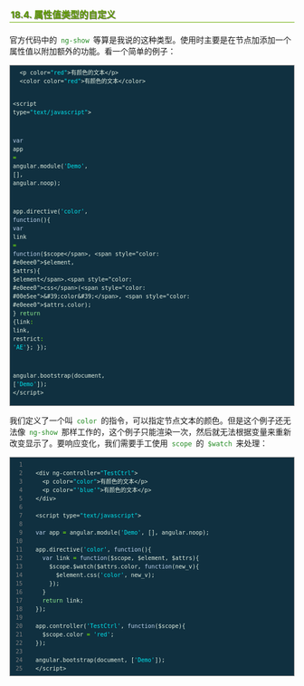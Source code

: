 <h2 style=" border-bottom: 1px solid #69ab01; color: #5e9802; padding: 2px; text-shadow: 1px 1px 1px gray; margin: 20px auto; font-size: medium;">18.4. 属性值类型的自定义</h2>

<p style="margin: 15px 0;">
官方代码中的 <code style="margin: auto 3px; color: #228b22; font-family: monospace; ">ng-show</code> 等算是我说的这种类型。使用时主要是在节点加添加一个属性值以附加额外的功能。看一个简单的例子：
</p>

<div class="highlight" style="background: #103040"><pre style=" white-space: pre-wrap; word-wrap: break-word; border: 1px solid #888; font-size: small; line-height: 1.5em; padding: 5px;; color: #e0eee0; background: #103040;">  <span style="color: #e0eee0">&lt;p</span> <span style="color: #e0eee0">color=</span><span style="color: #00e5ee">&quot;red&quot;</span><span style="color: #e0eee0">&gt;</span>有颜色的文本<span style="color: #e0eee0">&lt;/p&gt;</span>
  <span style="color: #e0eee0">&lt;color</span> <span style="color: #e0eee0">color=</span><span style="color: #00e5ee">&quot;red&quot;</span><span style="color: #e0eee0">&gt;</span>有颜色的文本<span style="color: #e0eee0">&lt;/color&gt;</span>
  
  <span style="color: #e0eee0">&lt;script type=</span><span style="color: #00e5ee">&quot;text/javascript&quot;</span><span style="color: #e0eee0">&gt;</span>
  
  <span style="color: #bcd2ee">var</span> <span style="color: #e0eee0">app</span> <span style="color: #7fff00">=</span> <span style="color: #e0eee0">angular</span>.<span style="color: #e0eee0">module</span>(<span style="color: #00e5ee">&#39;Demo&#39;</span>, [], <span style="color: #e0eee0">angular</span>.<span style="color: #e0eee0">noop</span>);
  
  <span style="color: #e0eee0">app</span>.<span style="color: #e0eee0">directive</span>(<span style="color: #00e5ee">&#39;color&#39;</span>, <span style="color: #bcd2ee">function</span>(){
    <span style="color: #bcd2ee">var</span> <span style="color: #e0eee0">link</span> <span style="color: #7fff00">=</span> <span style="color: #bcd2ee">function</span>(<span style="color: #e0eee0">$scope</span>, <span style="color: #e0eee0">$element</span>, <span style="color: #e0eee0">$attrs</span>){
      <span style="color: #e0eee0">$element</span>.<span style="color: #e0eee0">css</span>(<span style="color: #00e5ee">&#39;color&#39;</span>, <span style="color: #e0eee0">$attrs</span>.<span style="color: #e0eee0">color</span>);
    }
    <span style="color: #90ee90">return</span> {<span style="color: #e0eee0">link</span><span style="color: #7fff00">:</span> <span style="color: #e0eee0">link</span>,
            <span style="color: #e0eee0">restrict</span><span style="color: #7fff00">:</span> <span style="color: #00e5ee">&#39;AE&#39;</span>};
  });
  
  <span style="color: #e0eee0">angular</span>.<span style="color: #e0eee0">bootstrap</span>(<span style="color: #e0eee0">document</span>, [<span style="color: #00e5ee">&#39;Demo&#39;</span>]);
  <span style="color: #e0eee0">&lt;/script&gt;</span>
</pre></div>


<p style="margin: 15px 0;">
我们定义了一个叫 <code style="margin: auto 3px; color: #228b22; font-family: monospace; ">color</code> 的指令，可以指定节点文本的颜色。但是这个例子还无法像 <code style="margin: auto 3px; color: #228b22; font-family: monospace; ">ng-show</code> 那样工作的，这个例子只能渲染一次，然后就无法根据变量来重新改变显示了。要响应变化，我们需要手工使用 <code style="margin: auto 3px; color: #228b22; font-family: monospace; ">scope</code> 的 <code style="margin: auto 3px; color: #228b22; font-family: monospace; ">$watch</code> 来处理：
</p>

<div class="highlight" style="background: #103040"><pre style=" white-space: pre-wrap; word-wrap: break-word; border: 1px solid #888; font-size: small; line-height: 1.5em; padding: 5px;; color: #e0eee0; background: #103040;"><span style="color: gray; padding: 0 5px 0 5px"> 1</span>   
<span style="color: gray; padding: 0 5px 0 5px"> 2</span>   <span style="color: #e0eee0">&lt;div</span> <span style="color: #e0eee0">ng-controller=</span><span style="color: #00e5ee">&quot;TestCtrl&quot;</span><span style="color: #e0eee0">&gt;</span>
<span style="color: gray; padding: 0 5px 0 5px"> 3</span>     <span style="color: #e0eee0">&lt;p</span> <span style="color: #e0eee0">color=</span><span style="color: #00e5ee">&quot;color&quot;</span><span style="color: #e0eee0">&gt;</span>有颜色的文本<span style="color: #e0eee0">&lt;/p&gt;</span>
<span style="color: gray; padding: 0 5px 0 5px"> 4</span>     <span style="color: #e0eee0">&lt;p</span> <span style="color: #e0eee0">color=</span><span style="color: #00e5ee">&quot;&#39;blue&#39;&quot;</span><span style="color: #e0eee0">&gt;</span>有颜色的文本<span style="color: #e0eee0">&lt;/p&gt;</span>
<span style="color: gray; padding: 0 5px 0 5px"> 5</span>   <span style="color: #e0eee0">&lt;/div&gt;</span>
<span style="color: gray; padding: 0 5px 0 5px"> 6</span>   
<span style="color: gray; padding: 0 5px 0 5px"> 7</span>   <span style="color: #e0eee0">&lt;script type=</span><span style="color: #00e5ee">&quot;text/javascript&quot;</span><span style="color: #e0eee0">&gt;</span>
<span style="color: gray; padding: 0 5px 0 5px"> 8</span>   
<span style="color: gray; padding: 0 5px 0 5px"> 9</span>   <span style="color: #bcd2ee">var</span> <span style="color: #e0eee0">app</span> <span style="color: #7fff00">=</span> <span style="color: #e0eee0">angular</span>.<span style="color: #e0eee0">module</span>(<span style="color: #00e5ee">&#39;Demo&#39;</span>, [], <span style="color: #e0eee0">angular</span>.<span style="color: #e0eee0">noop</span>);
<span style="color: gray; padding: 0 5px 0 5px">10</span>   
<span style="color: gray; padding: 0 5px 0 5px">11</span>   <span style="color: #e0eee0">app</span>.<span style="color: #e0eee0">directive</span>(<span style="color: #00e5ee">&#39;color&#39;</span>, <span style="color: #bcd2ee">function</span>(){
<span style="color: gray; padding: 0 5px 0 5px">12</span>     <span style="color: #bcd2ee">var</span> <span style="color: #e0eee0">link</span> <span style="color: #7fff00">=</span> <span style="color: #bcd2ee">function</span>(<span style="color: #e0eee0">$scope</span>, <span style="color: #e0eee0">$element</span>, <span style="color: #e0eee0">$attrs</span>){
<span style="color: gray; padding: 0 5px 0 5px">13</span>       <span style="color: #e0eee0">$scope</span>.<span style="color: #e0eee0">$watch</span>(<span style="color: #e0eee0">$attrs</span>.<span style="color: #e0eee0">color</span>, <span style="color: #bcd2ee">function</span>(<span style="color: #e0eee0">new_v</span>){
<span style="color: gray; padding: 0 5px 0 5px">14</span>         <span style="color: #e0eee0">$element</span>.<span style="color: #e0eee0">css</span>(<span style="color: #00e5ee">&#39;color&#39;</span>, <span style="color: #e0eee0">new_v</span>);
<span style="color: gray; padding: 0 5px 0 5px">15</span>       });
<span style="color: gray; padding: 0 5px 0 5px">16</span>     }
<span style="color: gray; padding: 0 5px 0 5px">17</span>     <span style="color: #90ee90">return</span> <span style="color: #e0eee0">link</span>;
<span style="color: gray; padding: 0 5px 0 5px">18</span>   });
<span style="color: gray; padding: 0 5px 0 5px">19</span>   
<span style="color: gray; padding: 0 5px 0 5px">20</span>   <span style="color: #e0eee0">app</span>.<span style="color: #e0eee0">controller</span>(<span style="color: #00e5ee">&#39;TestCtrl&#39;</span>, <span style="color: #bcd2ee">function</span>(<span style="color: #e0eee0">$scope</span>){
<span style="color: gray; padding: 0 5px 0 5px">21</span>     <span style="color: #e0eee0">$scope</span>.<span style="color: #e0eee0">color</span> <span style="color: #7fff00">=</span> <span style="color: #00e5ee">&#39;red&#39;</span>;
<span style="color: gray; padding: 0 5px 0 5px">22</span>   });
<span style="color: gray; padding: 0 5px 0 5px">23</span>   
<span style="color: gray; padding: 0 5px 0 5px">24</span>   <span style="color: #e0eee0">angular</span>.<span style="color: #e0eee0">bootstrap</span>(<span style="color: #e0eee0">document</span>, [<span style="color: #00e5ee">&#39;Demo&#39;</span>]);
<span style="color: gray; padding: 0 5px 0 5px">25</span>   <span style="color: #e0eee0">&lt;/script&gt;</span>
</pre></div>
